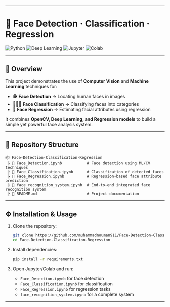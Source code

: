 
---

# 👤 Face Detection · Classification · Regression

![Python](https://img.shields.io/badge/Python-3.x-blue?logo=python)
![Deep Learning](https://img.shields.io/badge/Deep%20Learning-CNN-orange?logo=tensorflow)
![Jupyter](https://img.shields.io/badge/Notebook-Jupyter-orange?logo=jupyter)
![Colab](https://img.shields.io/badge/Google-Colab-yellow?logo=googlecolab)

---

## 📌 Overview

This project demonstrates the use of **Computer Vision** and **Machine Learning** techniques for:

* 🕵️ **Face Detection** → Locating human faces in images
* 🧑‍🤝‍🧑 **Face Classification** → Classifying faces into categories
* 📏 **Face Regression** → Estimating facial attributes using regression

It combines **OpenCV, Deep Learning, and Regression models** to build a simple yet powerful face analysis system.

---

## 📂 Repository Structure

```
📦 Face-Detection-Classification-Regression
 ┣ 📜 Face_Detection.ipynb           # Face detection using ML/CV techniques
 ┣ 📜 Face_Classification.ipynb      # Classification of detected faces
 ┣ 📜 Face_Regression.ipynb          # Regression-based face attribute prediction
 ┣ 📜 face_recognition_system.ipynb  # End-to-end integrated face recognition system
 ┣ 📜 README.md                      # Project documentation
```

---

## ⚙️ Installation & Usage

1. Clone the repository:

   ```bash
   git clone https://github.com/muhammadnouman911/Face-Detection-Classification-Regression.git
   cd Face-Detection-Classification-Regression
   ```

2. Install dependencies:

   ```bash
   pip install -r requirements.txt
   ```

3. Open Jupyter/Colab and run:

   * `Face_Detection.ipynb` for face detection
   * `Face_Classification.ipynb` for classification
   * `Face_Regression.ipynb` for regression tasks
   * `face_recognition_system.ipynb` for a complete system

---

